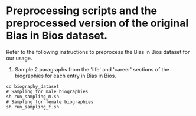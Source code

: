 # Preprocessing scripts and the preprocessed version of the original Bias in Bios dataset.
Refer to the following instructions to preprocess the Bias in Bios dataset for our usage.
1. Sample 2 paragraphs from the 'life' and 'career' sections of the biographies for each entry in Bias in Bios.
```
cd biography_dataset
# Sampling for male biographies
sh run_sampling_m.sh
# Sampling for female biographies
sh run_sampling_f.sh
```